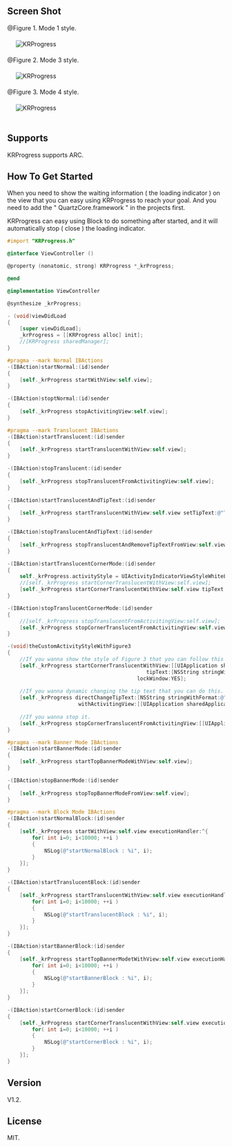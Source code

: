 ## Screen Shot

@Figure 1. Mode 1 style.
<br />
<img src="https://dl.dropbox.com/u/83663874/GitHubs/KRProgress-1.png" alt="KRProgress" title="KRProgress" style="margin: 20px;" class="center" />
<br />
@Figure 2. Mode 3 style.
<br />
<img src="https://dl.dropbox.com/u/83663874/GitHubs/KRProgress-2.png" alt="KRProgress" title="KRProgress" style="margin: 20px;" class="center" />
<br />
@Figure 3. Mode 4 style.
<br />
<img src="https://dl.dropbox.com/u/83663874/GitHubs/KRProgress-3.png" alt="KRProgress" title="KRProgress" style="margin: 20px;" class="center" />

## Supports

KRProgress supports ARC.

## How To Get Started

When you need to show the waiting information ( the loading indicator ) on the view that you can easy using KRProgress to reach your goal. And you need to add the " QuartzCore.framework " in the projects first.

KRProgress can easy using Block to do something after started, and it will automatically stop ( close ) the loading indicator.

``` objective-c
#import "KRProgress.h"

@interface ViewController ()

@property (nonatomic, strong) KRProgress *_krProgress;

@end

@implementation ViewController

@synthesize _krProgress;

- (void)viewDidLoad
{
    [super viewDidLoad];
    _krProgress = [[KRProgress alloc] init];
    //[KRProgress sharedManager];
}

#pragma --mark Normal IBActions
-(IBAction)startNormal:(id)sender
{
    [self._krProgress startWithView:self.view];
}

-(IBAction)stoptNormal:(id)sender
{
    [self._krProgress stopActivitingView:self.view];
}

#pragma --mark Translucent IBActions
-(IBAction)startTranslucent:(id)sender
{
    [self._krProgress startTranslucentWithView:self.view];
}

-(IBAction)stopTranslucent:(id)sender
{
    [self._krProgress stopTranslucentFromActivitingView:self.view];
}

-(IBAction)startTranslucentAndTipText:(id)sender
{
    [self._krProgress startTranslucentWithView:self.view setTipText:@"Test Loading ..."];
}

-(IBAction)stopTranslucentAndTipText:(id)sender
{
    [self._krProgress stopTranslucentAndRemoveTipTextFromView:self.view];
}

-(IBAction)startTranslucentCornerMode:(id)sender
{
    self._krProgress.activityStyle = UIActivityIndicatorViewStyleWhiteLarge;
    //[self._krProgress startCornerTranslucentWithView:self.view];
    [self._krProgress startCornerTranslucentWithView:self.view tipText:@"100.0 %" lockWindow:YES];
}

-(IBAction)stopTranslucentCornerMode:(id)sender
{
    //[self._krProgress stopTranslucentFromActivitingView:self.view];
    [self._krProgress stopCornerTranslucentFromActivitingView:self.view];
}

-(void)theCustomActivityStyleWithFigure3
{
    //If you wanna show the style of Figure 3 that you can follow this method.
    [self._krProgress startCornerTranslucentWithView:[[UIApplication sharedApplication] keyWindow]
                                             tipText:[NSString stringWithFormat:@"%.2f%%", 50.0f]
                                          lockWindow:YES];
    
    //If you wanna dynamic changing the tip text that you can do this.
    [self._krProgress directChangeTipText:[NSString stringWithFormat:@"%.2f%%", 100.0f]
                       withActivitingView:[[UIApplication sharedApplication] keyWindow]];
    
    //If you wanna stop it.
    [self._krProgress stopCornerTranslucentFromActivitingView:[[UIApplication sharedApplication] keyWindow]];
}

#pragma --mark Banner Mode IBActions
-(IBAction)startBannerMode:(id)sender
{
    [self._krProgress startTopBannerModeWithView:self.view];
}

-(IBAction)stopBannerMode:(id)sender
{
    [self._krProgress stopTopBannerModeFromView:self.view];
}

#pragma --mark Block Mode IBActions
-(IBAction)startNormalBlock:(id)sender
{
    [self._krProgress startWithView:self.view executionHandler:^{
        for( int i=0; i<10000; ++i )
        {
            NSLog(@"startNormalBlock : %i", i);
        }
    }];
}

-(IBAction)startTranslucentBlock:(id)sender
{
    [self._krProgress startTranslucentWithView:self.view executionHandler:^{
        for( int i=0; i<10000; ++i )
        {
            NSLog(@"startTranslucentBlock : %i", i);
        }
    }];
}

-(IBAction)startBannerBlock:(id)sender
{
    [self._krProgress startTopBannerModetWithView:self.view executionHandler:^{
        for( int i=0; i<10000; ++i )
        {
            NSLog(@"startBannerBlock : %i", i);
        }
    }];
}

-(IBAction)startCornerBlock:(id)sender
{
    [self._krProgress startCornerTranslucentWithView:self.view executionHandler:^{
        for( int i=0; i<10000; ++i )
        {
            NSLog(@"startCornerBlock : %i", i);
        }
    }];
}
```

## Version

V1.2.

## License

MIT.
